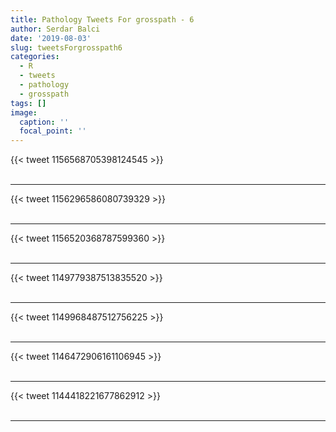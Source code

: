 ```yaml
---
title: Pathology Tweets For grosspath - 6
author: Serdar Balci
date: '2019-08-03'
slug: tweetsForgrosspath6
categories:
  - R
  - tweets
  - pathology
  - grosspath
tags: []
image:
  caption: ''
  focal_point: ''
---
```



{{< tweet 1156568705398124545 >}}
<br>
<br>
<hr>
{{< tweet 1156296586080739329 >}}
<br>
<br>
<hr>
{{< tweet 1156520368787599360 >}}
<br>
<br>
<hr>
{{< tweet 1149779387513835520 >}}
<br>
<br>
<hr>
{{< tweet 1149968487512756225 >}}
<br>
<br>
<hr>
{{< tweet 1146472906161106945 >}}
<br>
<br>
<hr>
{{< tweet 1144418221677862912 >}}
<br>
<br>
<hr>
